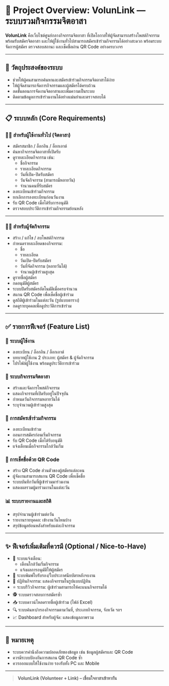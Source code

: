 # 🌟 Project Overview: **VolunLink** — ระบบรวมกิจกรรมจิตอาสา

**VolunLink** คือเว็บไซต์ศูนย์กลางกิจกรรมจิตอาสา ที่เปิดโอกาสให้ผู้จัดสามารถสร้างโพสต์กิจกรรมพร้อมรับสมัครจิตอาสา และให้ผู้ใช้งานทั่วไปสามารถสมัครเข้าร่วมกิจกรรมได้อย่างสะดวก พร้อมระบบจัดการผู้สมัคร ตรวจสอบสถานะ และเช็คชื่อผ่าน QR Code อย่างครบวงจร

---

## 🎯 วัตถุประสงค์ของระบบ

- ช่วยให้ผู้คนสามารถค้นหาและสมัครเข้าร่วมกิจกรรมจิตอาสาได้ง่าย
- ให้ผู้จัดสามารถจัดการกิจกรรมและผู้สมัครได้ครบถ้วน
- ลดขั้นตอนการจัดงานจิตอาสาและเพิ่มความเป็นระบบ
- ติดตามข้อมูลการเข้าร่วมงานได้อย่างแม่นยำและตรวจสอบได้

---

## 📋 ระบบหลัก (Core Requirements)

### 🧑‍💼 สำหรับผู้ใช้งานทั่วไป (จิตอาสา)
- สมัครสมาชิก / ล็อกอิน / ล็อกเอาต์
- ค้นหากิจกรรมจิตอาสาที่เปิดรับ
- ดูรายละเอียดกิจกรรม เช่น:
  - ชื่อกิจกรรม
  - รายละเอียดกิจกรรม
  - วันที่เปิด-ปิดรับสมัคร
  - วันจัดกิจกรรม (สามารถมีหลายวัน)
  - จำนวนคนที่รับสมัคร
- ลงทะเบียนเข้าร่วมกิจกรรม
- ยกเลิกการลงทะเบียนก่อนวันงาน
- รับ QR Code เมื่อได้รับการอนุมัติ
- ตรวจสอบประวัติการเข้าร่วมกิจกรรมย้อนหลัง

---

### 🧑‍🔧 สำหรับผู้จัดกิจกรรม
- สร้าง / แก้ไข / ลบโพสต์กิจกรรม
- กำหนดรายละเอียดของกิจกรรม:
  - ชื่อ
  - รายละเอียด
  - วันเปิด-ปิดรับสมัคร
  - วันที่จัดกิจกรรม (หลายวันได้)
  - จำนวนผู้เข้าร่วมสูงสุด
- ดูรายชื่อผู้สมัคร
- กดอนุมัติผู้สมัคร
- ระบบปิดรับสมัครอัตโนมัติเมื่อครบจำนวน
- สแกน QR Code เพื่อเช็คชื่อผู้เข้าร่วม
- ดูสถิติผู้เข้าร่วมในแต่ละวัน (รูปแบบตาราง)
- กดดูรายบุคคลเพื่อดูประวัติการเข้าร่วม

---

## ✅ รายการฟีเจอร์ (Feature List)

### 👤 ระบบผู้ใช้งาน
- ลงทะเบียน / ล็อกอิน / ล็อกเอาต์
- บทบาทผู้ใช้งาน 2 ประเภท: ผู้สมัคร & ผู้จัดกิจกรรม
- โปรไฟล์ผู้ใช้งาน พร้อมดูประวัติการเข้าร่วม

### 📢 ระบบกิจกรรมจิตอาสา
- สร้างและจัดการโพสต์กิจกรรม
- แสดงกิจกรรมที่เปิดรับอยู่ในปัจจุบัน
- กำหนดวันกิจกรรมหลายวันได้
- ระบุจำนวนผู้เข้าร่วมสูงสุด

### 📝 การสมัครเข้าร่วมกิจกรรม
- ลงทะเบียนเข้าร่วม
- ถอนการสมัครก่อนเริ่มกิจกรรม
- รับ QR Code เมื่อได้รับอนุมัติ
- แจ้งเตือนเมื่อกิจกรรมใกล้วันเริ่ม

### 📱 การเช็คชื่อด้วย QR Code
- สร้าง QR Code ส่วนตัวของผู้สมัครแต่ละคน
- ผู้จัดงานสามารถสแกน QR Code เพื่อเช็คชื่อ
- ระบบบันทึกวันที่ผู้เข้าร่วมมาร่วมงาน
- แสดงผลรวมผู้มาร่วมงานในแต่ละวัน

### 📊 ระบบรายงานและสถิติ
- สรุปจำนวนผู้เข้าร่วมต่อวัน
- รายงานรายบุคคล: เข้างานวันไหนบ้าง
- สรุปข้อมูลย้อนหลังสำหรับแต่ละกิจกรรม

---

## ✨ ฟีเจอร์เพิ่มเติมที่ควรมี (Optional / Nice-to-Have)

- 🔔 ระบบแจ้งเตือน:
  - เตือนใกล้วันเริ่มกิจกรรม
  - แจ้งผลการอนุมัติให้ผู้สมัคร
- 🧾 ระบบพิมพ์ใบรับรอง/ใบประกาศนียบัตรหลังจบงาน
- 📅 ปฏิทินกิจกรรม: แสดงกิจกรรมในรูปแบบปฏิทิน
- ⭐ ระบบรีวิวกิจกรรม: ผู้เข้าร่วมสามารถให้คะแนนกิจกรรมได้
- 🕵️ ระบบตรวจสอบการสมัครซ้ำ
- 📥 ระบบดาวน์โหลดรายชื่อผู้เข้าร่วม (ไฟล์ Excel)
- 🔍 ระบบค้นหา/กรองกิจกรรมตามวันที่, ประเภทกิจกรรม, จังหวัด ฯลฯ
- 📈 Dashboard สำหรับผู้จัด: แสดงข้อมูลภาพรวม

---

## 📎 หมายเหตุ

- ระบบควรคำนึงถึงความปลอดภัยของข้อมูล เช่น ข้อมูลผู้สมัครและ QR Code
- ควรมีระบบป้องกันการสแกน QR Code ซ้ำ
- ควรออกแบบให้ใช้งานง่าย รองรับทั้ง PC และ Mobile

---

> **VolunLink (Volunteer + Link) – เชื่อมใจอาสาเข้าหากัน**